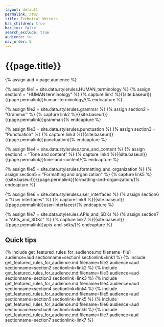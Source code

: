 ```yaml
---
layout: default
permalink: /tw/
title: Technical Writers
has_children: true
has_toc: false
search_exclude: true
audience: tw
nav_order: 5
---
```

# {{page.title}}

{% assign aud = page.audience %}

{% assign file1 = site.data.stylerules.HUMAN_terminology %}
{% assign section1 = "HUMAN terminology" %}
{% capture link1 %}{{site.baseurl}}{{page.permalink}}human-terminology/{% endcapture %}

{% assign file2 = site.data.stylerules.grammar %}
{% assign section2 = "Grammar" %}
{% capture link2 %}{{site.baseurl}}{{page.permalink}}grammar/{% endcapture %}

{% assign file3 = site.data.stylerules.punctuation %}
{% assign section3 = "Punctuation" %}
{% capture link3 %}{{site.baseurl}}{{page.permalink}}punctuation/{% endcapture %}

{% assign file4 = site.data.stylerules.tone_and_content %}
{% assign section4 = "Tone and content" %}
{% capture link4 %}{{site.baseurl}}{{page.permalink}}tone-and-content/{% endcapture %}

{% assign file5 = site.data.stylerules.formatting_and_organization %}
{% assign section5 = "Formatting and organization" %}
{% capture link5 %}{{site.baseurl}}{{page.permalink}}formatting-and-organization/{% endcapture %}

{% assign file6 = site.data.stylerules.user_interfaces %}
{% assign section6 = "User interfaces" %}
{% capture link6 %}{{site.baseurl}}{{page.permalink}}user-interfaces/{% endcapture %}

{% assign file7 = site.data.stylerules.APIs_and_SDKs %}
{% assign section7 = "APIs_and_SDKs" %}
{% capture link7 %}{{site.baseurl}}{{page.permalink}}apis-and-sdks/{% endcapture %}

## Quick tips
{% include get_featured_rules_for_audience.md filename=file1 audience=aud sectionname=section1 sectionlink=link1 %}
{% include get_featured_rules_for_audience.md filename=file2 audience=aud sectionname=section2 sectionlink=link2 %}
{% include get_featured_rules_for_audience.md filename=file3 audience=aud sectionname=section3 sectionlink=link3 %}
{% include get_featured_rules_for_audience.md filename=file4 audience=aud sectionname=section4 sectionlink=link4 %}
{% include get_featured_rules_for_audience.md filename=file5 audience=aud sectionname=section5 sectionlink=link5 %}
{% include get_featured_rules_for_audience.md filename=file6 audience=aud sectionname=section6 sectionlink=link6 %}
{% include get_featured_rules_for_audience.md filename=file7 audience=aud sectionname=section7 sectionlink=link7 %}